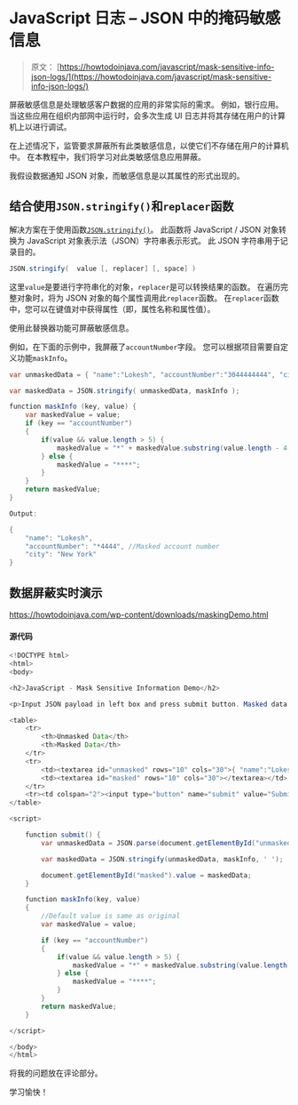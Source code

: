 # JavaScript 日志 – JSON 中的掩码敏感信息

> 原文： [https://howtodoinjava.com/javascript/mask-sensitive-info-json-logs/](https://howtodoinjava.com/javascript/mask-sensitive-info-json-logs/)

屏蔽敏感信息是处理敏感客户数据的应用的非常实际的需求。 例如，银行应用。 当这些应用在组织内部网中运行时，会多次生成 UI 日志并将其存储在用户的计算机上以进行调试。

在上述情况下，监管要求屏蔽所有此类敏感信息，以使它们不存储在用户的计算机中。 在本教程中，我们将学习对此类敏感信息应用屏蔽。

我假设数据通知 JSON 对象，而敏感信息是以其属性的形式出现的。

## 结合使用`JSON.stringify()`和`replacer`函数

解决方案在于使用函数[`JSON.stringify()`](https://docs.microsoft.com/en-us/scripting/javascript/reference/json-stringify-function-javascript)。 此函数将 JavaScript / JSON 对象转换为 JavaScript 对象表示法（JSON）字符串表示形式。 此 JSON 字符串用于记录目的。

```java
JSON.stringify(  value [, replacer] [, space] )
```

这里`value`是要进行字符串化的对象，`replacer`是可以转换结果的函数。 在遍历完整对象时，将为 JSON 对象的每个属性调用此`replacer`函数。 在`replacer`函数中，您可以在键值对中获得属性（即，属性名称和属性值）。

使用此替换器功能可屏蔽敏感信息。

例如，在下面的示例中，我屏蔽了`accountNumber`字段。 您可以根据项目需要自定义功能`maskInfo`。

```java
var unmaskedData = { "name":"Lokesh", "accountNumber":"3044444444", "city":"New York"};

var maskedData = JSON.stringify( unmaskedData, maskInfo );

function maskInfo (key, value) {
    var maskedValue = value;
    if (key == "accountNumber") 
    {
    	if(value && value.length > 5) {
    		maskedValue = "*" + maskedValue.substring(value.length - 4, value.length);
    	} else {
    		maskedValue = "****"; 
    	}
    }
    return maskedValue;
}

Output:

{
	"name": "Lokesh",
	"accountNumber": "*4444", //Masked account number
	"city": "New York"
}

```

## 数据屏蔽实时演示

<https://howtodoinjava.com/wp-content/downloads/maskingDemo.html>

#### 源代码

```java
<!DOCTYPE html>
<html>
<body>

<h2>JavaScript - Mask Sensitive Information Demo</h2>

<p>Input JSON payload in left box and press submit button. Masked data will appear on right box.</p>

<table>
	<tr>
		<th>Unmasked Data</th>
		<th>Masked Data</th>
	</tr>
	<tr>
		<td><textarea id="unmasked" rows="10" cols="30">{ "name":"Lokesh", "accountNumber":"3044444444", "city":"New York"}</textarea></td>
		<td><textarea id="masked" rows="10" cols="30"></textarea></td>
	</tr>
	<tr><td colspan="2"><input type="button" name="submit" value="Submit" onclick="submit()"></td></tr>
</table>

<script>

	function submit() {
		var unmaskedData = JSON.parse(document.getElementById("unmasked").value);

		var maskedData = JSON.stringify(unmaskedData, maskInfo, ' ');

		document.getElementById("masked").value = maskedData;
	}

	function maskInfo(key, value) 
	{
		//Default value is same as original
		var maskedValue = value;

		if (key == "accountNumber") 
		{
			if(value && value.length > 5) {
				maskedValue = "*" + maskedValue.substring(value.length - 4, value.length);
			} else {
				maskedValue = "****"; 
			}
		}
		return maskedValue;
	}

</script>

</body>
</html>

```

将我的问题放在评论部分。

学习愉快！